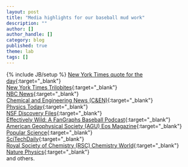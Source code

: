 ```yaml
---
layout: post
title: "Media highlights for our baseball mud work"
description: ""
author: []
author_handle: []
category: blog
published: true
theme: lab
tags: []
---
```

{% include JB/setup %}
[New York Times quote for the day](https://www.nytimes.com/2024/11/06/pageoneplus/quote-of-the-day-there-is-joy-in-this-mudville-scientists-solve-magical-muck.html){:target="_blank"}<br>
[New York Times Trilobites](https://www.nytimes.com/2024/11/04/science/baseball-mud-mlb.html){:target="_blank"}<br>
[NBC News](https://www.nbcnews.com/science/science-news/why-baseball-mud-rubbed-on-balls-works-study-rcna178321){:target="_blank"}<br>
[Chemical and Engineering News (C&EN)](https://cen.acs.org/analytical-chemistry/Rubbing-Mud-makes-baseballs-grippier/102/web/2024/11){:target="_blank"}<br>
[Physics Today](https://pubs.aip.org/physicstoday/online/43742/Baseball-rubbing-mud-does-in-fact-make-balls){:target="_blank"}<br>
[NSF Discovery Files](https://www.youtube.com/watch?v=dNvRzqS1rjU){:target="_blank"}<br>
[Effectively Wild: A FanGraphs Baseball Podcast](https://blogs.fangraphs.com/effectively-wild-episode-2244-their-name-is-mud/){:target="_blank"}<br>
[American Geophysical Society (AGU) Eos Magazine](https://eos.org/articles/geoscientists-demystify-baseballs-magic-mud){:target="_blank"}<br>
[Popular Science](https://www.popsci.com/science/baseball-magic-mud/){:target="_blank"}<br>
[SciTechDaily](https://scitechdaily.com/mlbs-magic-mud-exposed-the-science-behind-baseballs-secret-weapon/){:target="_blank"}<br>
[Royal Society of Chemistry (RSC) Chemistry World](https://www.chemistryworld.com/news/how-magic-mud-gives-baseball-pitchers-a-better-grip/4020462.article){:target="_blank"}<br>
[Nature Physics](https://www.nature.com/articles/s41567-024-02778-5){:target="_blank"}<br>
and others.